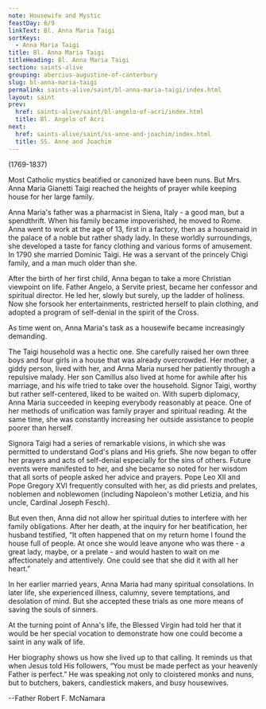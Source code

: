 ```yaml
---
note: Housewife and Mystic
feastDay: 6/9
linkText: Bl. Anna Maria Taigi
sortKeys:
  - Anna Maria Taigi
title: Bl. Anna Maria Taigi
titleHeading: Bl. Anna Maria Taigi
section: saints-alive
grouping: abercius-augustine-of-canterbury
slug: bl-anna-maria-taigi
permalink: saints-alive/saint/bl-anna-maria-taigi/index.html
layout: saint
prev:
  href: saints-alive/saint/bl-angelo-of-acri/index.html
  title: Bl. Angelo of Acri
next:
  href: saints-alive/saint/ss-anne-and-joachim/index.html
  title: SS. Anne and Joachim
---
```

(1769-1837)

Most Catholic mystics beatified or canonized have been nuns. But Mrs. Anna Maria Gianetti Taigi reached the heights of prayer while keeping house for her large family.

Anna Maria's father was a pharmacist in Siena, Italy - a good man, but a spendthrift. When his family became impoverished, he moved to Rome. Anna went to work at the age of 13, first in a factory, then as a housemaid in the palace of a noble but rather shady lady. In these worldly surroundings, she developed a taste for fancy clothing and various forms of amusement. In 1790 she married Dominic Taigi. He was a servant of the princely Chigi family, and a man much older than she.

After the birth of her first child, Anna began to take a more Christian viewpoint on life. Father Angelo, a Servite priest, became her confessor and spiritual director. He led her, slowly but surely, up the ladder of holiness. Now she forsook her entertainments, restricted herself to plain clothing, and adopted a program of self-denial in the spirit of the Cross.

As time went on, Anna Maria's task as a housewife became increasingly demanding.

The Taigi household was a hectic one. She carefully raised her own three boys and four girls in a house that was already overcrowded. Her mother, a giddy person, lived with her, and Anna Maria nursed her patiently through a repulsive malady. Her son Camillus also lived at home for awhile after his marriage, and his wife tried to take over the household. Signor Taigi, worthy but rather self-centered, liked to be waited on. With superb diplomacy, Anna Maria succeeded in keeping everybody reasonably at peace. One of her methods of unification was family prayer and spiritual reading. At the same time, she was constantly increasing her outside assistance to people poorer than herself.

Signora Taigi had a series of remarkable visions, in which she was permitted to understand God's plans and His griefs. She now began to offer her prayers and acts of self-denial especially for the sins of others. Future events were manifested to her, and she became so noted for her wisdom that all sorts of people asked her advice and prayers. Pope Leo XII and Pope Gregory XVI frequently consulted with her, as did priests and prelates, noblemen and noblewomen (including Napoleon's mother Letizia, and his uncle, Cardinal Joseph Fesch).

But even then, Anna did not allow her spiritual duties to interfere with her family obligations. After her death, at the inquiry for her beatification, her husband testified, “It often happened that on my return home I found the house full of people. At once she would leave anyone who was there - a great lady, maybe, or a prelate - and would hasten to wait on me affectionately and attentively. One could see that she did it with all her heart.”

In her earlier married years, Anna Maria had many spiritual consolations. In later life, she experienced illness, calumny, severe temptations, and desolation of mind. But she accepted these trials as one more means of saving the souls of sinners.

At the turning point of Anna's life, the Blessed Virgin had told her that it would be her special vocation to demonstrate how one could become a saint in any walk of life.

Her biography shows us how she lived up to that calling. It reminds us that when Jesus told His followers, “You must be made perfect as your heavenly Father is perfect.” He was speaking not only to cloistered monks and nuns, but to butchers, bakers, candlestick makers, and busy housewives.

\--Father Robert F. McNamara